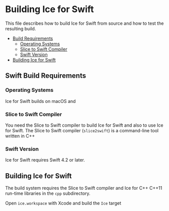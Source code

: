 # Building Ice for Swift

This file describes how to build Ice for Swift from source and how to test the
resulting build.

* [Build Requirements](#build-requirements)
  * [Operating Systems](#operating-systems)
  * [Slice to Swift Compiler](#slice-to-swift-compiler)
  * [Swift Version](#swift-version)
* [Building Ice for Swift](#building-ice-for-swift)


## Swift Build Requirements

### Operating Systems

Ice for Swift builds on macOS and 

### Slice to Swift Compiler

You need the Slice to Swift compiler to build Ice for Swift and also to use
Ice for Swift. The Slice to Swift compiler (`slice2swift`) is a command-line tool
written in C++

### Swift Version

Ice for Swift requires Swift 4.2 or later.

## Building Ice for Swift

The build system requires the Slice to Swift compiler and Ice for C++ 
C++11 run-time libraries in the `cpp` subdirectory.

Open `ice.workspace` with Xcode and build the `Ice` target
